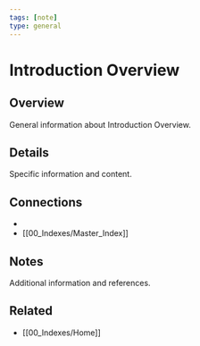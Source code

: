 ```yaml
---
tags: [note]
type: general
---
```


# Introduction Overview

## Overview
General information about Introduction Overview.

## Details
Specific information and content.

## Connections
-
- [[00_Indexes/Master_Index]]

## Notes
Additional information and references.

## Related
- [[00_Indexes/Home]]
